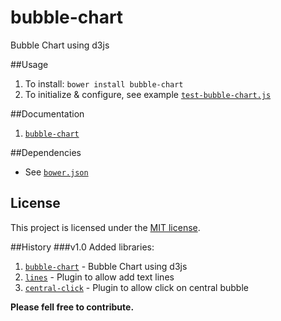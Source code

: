 bubble-chart
============
Bubble Chart using d3js

##Usage
1. To install: `bower install bubble-chart`
2. To initialize & configure, see example [`test-bubble-chart.js`](test/test-bubble-chart.js)

##Documentation
1. [`bubble-chart`](api/bubble-chart.md)

##Dependencies
- See [`bower.json`](bower.json)
 
## License
This project is licensed under the [MIT license](http://opensource.org/licenses/MIT).

##History
###v1.0
Added libraries:
1. [`bubble-chart`](src/bubble-chart) - Bubble Chart using d3js
2. [`lines`](src/plugin/lines/lines.js) - Plugin to allow add text lines
3. [`central-click`](src/plugin/central-click/central-click.js) - Plugin to allow click on central bubble
 
**Please fell free to contribute.**